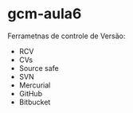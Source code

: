 # gcm-aula6

Ferrametnas de controle de Versão:

* RCV
* CVs
* Source safe
* SVN
* Mercurial
* GitHub
* Bitbucket
